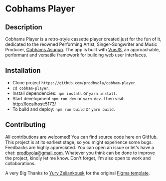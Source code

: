 # Cobhams Player

## Description
Cobhams Player is a retro-style cassette player created just for the fun of it, dedicated to the reowned Performing Artist, Singer-Songwriter and Music Producer, [Cobhams Asuquo](https://twitter.com/cobhamsasuquo). The app is built with [VueJS](https://vuejs.org/guide/introduction.html), an approachable, performant and versatile framework for building web user interfaces.

## Installation
- Clone project `https://github.com/prodbyola/cobham-player`.
- `cd cobham-player`.
- Install dependencies: `npm install` or `yarn install`.
- Start development `npm run dev` or `yarn dev`. Then visit: http://localhost:5173/
- To build and deploy: `npm run build` or `yarn build`.

## Contributing
All contributions are welcomed! You can find source code here on GitHub. This project is at its earliest stage, so you might experience some bugs. Feedbacks are highly appreciated. You can open an issue or let's have a chat: prodbyola@gmail.com. Whatever you think can be done to improve the project, kindly let me know. Don't forget, I'm also open to work and collaborations.

A very Big Thanks to [Yury Zeliankousk](https://www.figma.com/@tank666) for the original [Figma template](https://www.figma.com/community/file/935937278123360532).